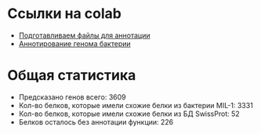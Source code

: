 # Ссылки на colab
- [Подготавливаем файлы для аннотации](https://colab.research.google.com/drive/1qSztxhH7TIdMHw8Eh0ednsEyFDqSSPI4?usp=sharing)
- [Аннотирование генома бактерии](https://colab.research.google.com/drive/1qvhZ-8uKz_9fMQKsidPK8JySEQeVBcS-?usp=sharing)
# Общая статистика
- Предсказано генов всего: 3609
- Кол-во белков, которые имели схожие белки из бактерии MIL-1: 3331
- Кол-во белков, которые имели схожие белки из БД SwissProt: 52
- Белков осталось без аннотации функции: 226
